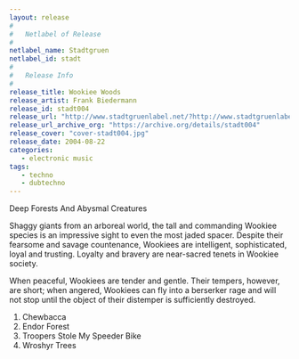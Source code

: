 ```yaml
---
layout: release
#
#   Netlabel of Release
#
netlabel_name: Stadtgruen
netlabel_id: stadt
#
#   Release Info
#
release_title: Wookiee Woods
release_artist: Frank Biedermann
release_id: stadt004
release_url: "http://www.stadtgruenlabel.net/?http://www.stadtgruenlabel.net/index.php?locator=releases&id=8"
release_url_archive_org: "https://archive.org/details/stadt004"
release_cover: "cover-stadt004.jpg"
release_date: 2004-08-22
categories:
   - electronic music
tags:
   - techno
   - dubtechno
---
```

Deep Forests And Abysmal Creatures

Shaggy giants from an arboreal world, the tall and commanding Wookiee species is an impressive sight to even the most jaded spacer. Despite their fearsome and savage countenance, Wookiees are intelligent, sophisticated, loyal and trusting. Loyalty and bravery are near-sacred tenets in Wookiee society.

When peaceful, Wookiees are tender and gentle. Their tempers, however, are short; when angered, Wookiees can fly into a berserker rage and will not stop until the object of their distemper is sufficiently destroyed.

1. Chewbacca
2. Endor Forest
3. Troopers Stole My Speeder Bike
4. Wroshyr Trees